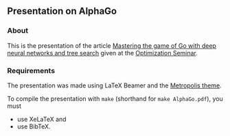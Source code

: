 ## Presentation on AlphaGo

### About

This is the presentation of the article [Mastering the game of Go with deep neural networks and tree search](http://www.nature.com/nature/journal/v529/n7587/full/nature16961.html) given at the [Optimization Seminar](http://kam.mff.cuni.cz/~hladik/OS/).

### Requirements

The presentation was made using LaTeX Beamer and the [Metropolis theme](https://github.com/matze/mtheme).

To compile the presentation with `make` (shorthand for `make AlphaGo.pdf`), you must

* use XeLaTeX and
* use BibTeX.
